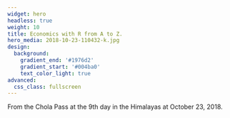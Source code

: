```yaml
---
widget: hero
headless: true
weight: 10
title: Economics with R from A to Z.
hero_media: 2018-10-23-110432-k.jpg
design:
  background:
    gradient_end: '#1976d2'
    gradient_start: '#004ba0'
    text_color_light: true
advanced:
  css_class: fullscreen
---
```

From the Chola Pass at the 9th day in the Himalayas at October 23, 2018.


